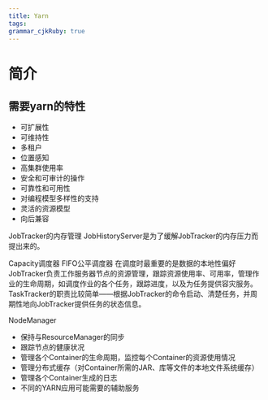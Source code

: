 ```yaml
---
title: Yarn
tags: 
grammar_cjkRuby: true
---
```

# 简介

## 需要yarn的特性

- 可扩展性
- 可维持性
- 多租户
- 位置感知
- 高集群使用率
- 安全和可审计的操作
- 可靠性和可用性
- 对编程模型多样性的支持
- 灵活的资源模型
- 向后兼容


JobTracker的内存管理
JobHistoryServer是为了缓解JobTracker的内存压力而提出来的。


Capacity调度器
FIFO公平调度器    在调度时最重要的是数据的本地性偏好
JobTracker负责工作服务器节点的资源管理，跟踪资源使用率、可用率，管理作业的生命周期，如调度作业的各个任务，跟踪进度，以及为任务提供容灾服务。
TaskTracker的职责比较简单——根据JobTracker的命令启动、清楚任务，并周期性地向JobTracker提供任务的状态信息。


NodeManager

- 保持与ResourceManager的同步
- 跟踪节点的健康状况
- 管理各个Container的生命周期，监控每个Container的资源使用情况
- 管理分布式缓存（对Container所需的JAR、库等文件的本地文件系统缓存）
- 管理各个Container生成的日志
- 不同的YARN应用可能需要的辅助服务
